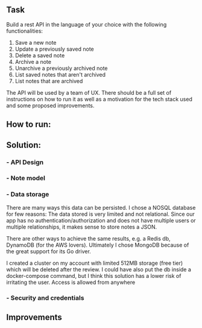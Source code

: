 ## Task

Build a rest API in the language of your choice with the following functionalities:
1. Save a new note
2. Update a previously saved note
3. Delete a saved note
4. Archive a note
5. Unarchive a previously archived note
6. List saved notes that aren't archived
7. List notes that are archived

The API will be used by a team of UX. 
There should be a full set of instructions on how to run it as well as
a motivation for the tech stack used and some proposed improvements.

## How to run:

## Solution:

### - API Design

### - Note model

### - Data storage
There are many ways this data can be persisted. I chose a NOSQL database for few reasons:
The data stored is very limited and not relational. Since our app has no authentication/authorization
and does not have multiple users or multiple relationships, it makes sense to store notes a JSON.

There are other ways to achieve the same results, e.g. a Redis db, DynamoDB (for the AWS lovers).
Ultimately I chose MongoDB because of the great support for its Go driver.

I created a cluster on my account with limited 512MB storage (free tier) which will be deleted after the review.
I could have also put the db inside a docker-compose command, 
but I think this solution has a lower risk of irritating the user.
Access is allowed from anywhere

### - Security and credentials


## Improvements
